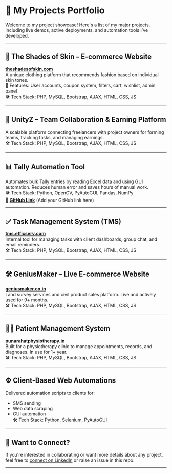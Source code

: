 # 🚀 My Projects Portfolio

Welcome to my project showcase! Here's a list of my major projects, including live demos, active deployments, and automation tools I’ve developed.

---

## 🌈 The Shades of Skin – E-commerce Website  
**[theshadesofskin.com](https://www.theshadesofskin.com/Website/)**  
A unique clothing platform that recommends fashion based on individual skin tones.  
🛒 Features: User accounts, coupon system, filters, cart, wishlist, admin panel  
🛠 Tech Stack: PHP, MySQL, Bootstrap, AJAX, HTML, CSS, JS

---

## 🤝 UnityZ – Team Collaboration & Earning Platform  
A scalable platform connecting freelancers with project owners for forming teams, tracking tasks, and managing earnings.  
🛠 Tech Stack: PHP, MySQL, Bootstrap, AJAX, HTML, CSS, JS

---

## 📊 Tally Automation Tool  
Automates bulk Tally entries by reading Excel data and using GUI automation. Reduces human error and saves hours of manual work.  
🛠 Tech Stack: Python, OpenCV, PyAutoGUI, Pandas, NumPy  
🔗 **[GitHub Link](https://github.com/darshan0604/Tally-Entries-Automation)** (Add your GitHub link here)

---

## ✅ Task Management System (TMS)  
**[tms.efficserv.com](https://tms.efficserv.com)**  
Internal tool for managing tasks with client dashboards, group chat, and email reminders.  
🛠 Tech Stack: PHP, MySQL, Bootstrap, AJAX, HTML, CSS, JS

---

## 🛠 GeniusMaker – Live E-commerce Website  
**[geniusmaker.co.in](https://geniusmaker.co.in)**  
Land survey services and civil product sales platform. Live and actively used for 9+ months.  
🛠 Tech Stack: PHP, MySQL, Bootstrap, AJAX, HTML, CSS, JS

---

## 🧑‍⚕️ Patient Management System  
**[punarahatphysiotherapy.in](https://punarahatphysiotherapy.in/login.php)**  
Built for a physiotherapy clinic to manage appointments, records, and diagnoses. In use for 1+ year.  
🛠 Tech Stack: PHP, MySQL, Bootstrap, AJAX, HTML, CSS, JS

---

## ⚙️ Client-Based Web Automations  
Delivered automation scripts to clients for:  
- SMS sending  
- Web data scraping  
- GUI automation  
🛠 Tech Stack: Python, Selenium, PyAutoGUI

---

## 🧠 Want to Connect?
If you're interested in collaborating or want more details about any project, feel free to [connect on LinkedIn]([https://www.linkedin.com/in/YOUR-LINKEDIN-ID](https://www.linkedin.com/in/darshan-soni-328715273/)) or raise an issue in this repo.

---
